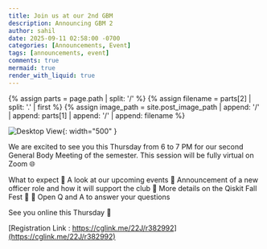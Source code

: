 ```yaml
---
title: Join us at our 2nd GBM
description: Announcing GBM 2
author: sahil
date: 2025-09-11 02:58:00 -0700
categories: [Announcements, Event]
tags: [announcements, event]
comments: true
mermaid: true
render_with_liquid: true
---
```


{% assign parts = page.path | split: '/' %}
{% assign filename = parts[2] | split: '.' | first %}
{% assign image_path = site.post_image_path | append: '/' | append: parts[1] | append: '/' | append: filename %}

![Desktop View]({{image_path}}/GBM.png){: width="500" }

We are excited to see you this Thursday from 6 to 7 PM for our second General Body Meeting of the semester. This session will be fully virtual on Zoom 🌐

What to expect
🔹 A look at our upcoming events
🔹 Announcement of a new officer role and how it will support the club
🔹 More details on the Qiskit Fall Fest 🎉
🔹 Open Q and A to answer your questions

See you online this Thursday 👋

[Registration Link : https://cglink.me/22J/r382992](https://cglink.me/22J/r382992)
